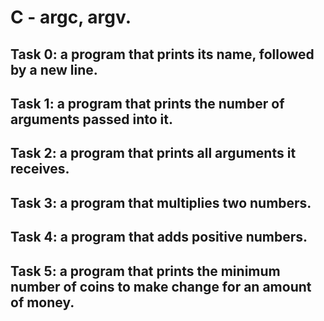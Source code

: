 # C - argc, argv.
## Task 0: a program that prints its name, followed by a new line.
## Task 1: a program that prints the number of arguments passed into it.
## Task 2: a program that prints all arguments it receives.
## Task 3: a program that multiplies two numbers.
## Task 4: a program that adds positive numbers.
## Task 5:  a program that prints the minimum number of coins to make change for an amount of money.
